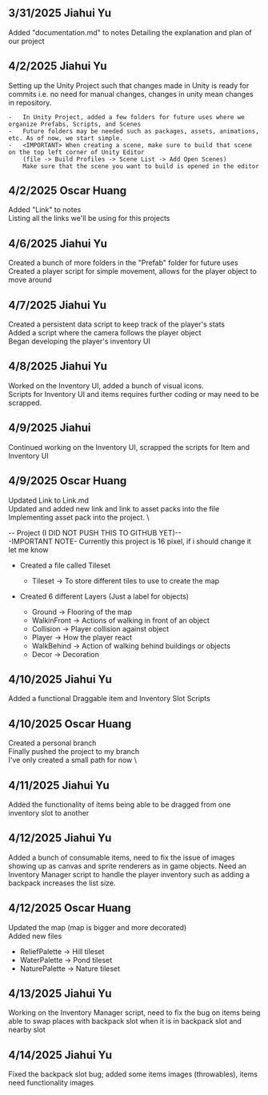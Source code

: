 ## 3/31/2025 Jiahui Yu ##
Added "documentation.md" to notes
Detailing the explanation and plan of our project

## 4/2/2025 Jiahui Yu ##
Setting up the Unity Project such that changes made in Unity is ready for commits
i.e. no need for manual changes, changes in unity mean changes in repository.

    -   In Unity Project, added a few folders for future uses where we organize Prefabs, Scripts, and Scenes
    -   Future folders may be needed such as packages, assets, animations, etc. As of now, we start simple.
    -   <IMPORTANT> When creating a scene, make sure to build that scene on the top left corner of Unity Editor
        (file -> Build Profiles -> Scene List -> Add Open Scenes)
        Make sure that the scene you want to build is opened in the editor
        
## 4/2/2025 Oscar Huang ##
Added "Link" to notes \
Listing all the links we'll be using for this projects

## 4/6/2025 Jiahui Yu ##
Created a bunch of more folders in the "Prefab" folder for future uses \
Created a player script for simple movement, allows for the player object to move around

## 4/7/2025 Jiahui Yu ##
Created a persistent data script to keep track of the player's stats \
Added a script where the camera follows the player object \
Began developing the player's inventory UI

## 4/8/2025 Jiahui Yu ##
Worked on the Inventory UI, added a bunch of visual icons. \
Scripts for Inventory UI and items requires further coding or may need to be scrapped.

## 4/9/2025 Jiahui ##
Continued working on the Inventory UI, scrapped the scripts for Item and Inventory UI

## 4/9/2025 Oscar Huang ##
Updated Link to Link.md \
Updated and added new link and link to asset packs into the file \
Implementing asset pack into the project. \

-- Project (I DID NOT PUSH THIS TO GITHUB YET)-- \
-IMPORTANT NOTE- Currently this project is 16 pixel, if i should change it let me know
 -   Created a file called Tileset
       - Tileset -> To store different tiles to use to create the map
         
 -   Created 6 different Layers (Just a label for objects)
       - Ground -> Flooring of the map
       - WalkinFront -> Actions of walking in front of an object
       - Collision   -> Player collision against object
       - Player      -> How the player react
       - WalkBehind  -> Action of walking behind buildings or objects
       - Decor       -> Decoration

## 4/10/2025 Jiahui Yu ##
Added a functional Draggable item and Inventory Slot Scripts

## 4/10/2025 Oscar Huang ##
Created a personal branch \
Finally pushed the project to my branch \
I've only created a small path for now \

## 4/11/2025 Jiahui Yu ## 
Added the functionality of items being able to be dragged from one inventory slot to another

## 4/12/2025 Jiahui Yu ##
Added a bunch of consumable items, need to fix the issue of images showing up as canvas and sprite renderers as in game objects. Need an Inventory Manager script to handle the player inventory such as adding a backpack increases the list size.

## 4/12/2025 Oscar Huang ##
Updated the map (map is bigger and more decorated) \
Added new files
- ReliefPalette -> Hill tileset
- WaterPalette -> Pond tileset
- NaturePalette -> Nature tileset
    
## 4/13/2025 Jiahui Yu ##
Working on the Inventory Manager script, need to fix the bug on items being able to swap places with backpack slot when it is in backpack slot and nearby slot

## 4/14/2025 Jiahui Yu ##
Fixed the backpack slot bug; added some items images (throwables), items need functionality images